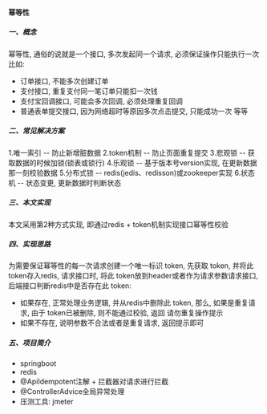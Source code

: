 #### 幂等性

##### 一、概念     
幂等性, 通俗的说就是一个接口, 多次发起同一个请求, 必须保证操作只能执行一次
比如:
- 订单接口, 不能多次创建订单
- 支付接口, 重复支付同一笔订单只能扣一次钱
- 支付宝回调接口, 可能会多次回调, 必须处理重复回调
- 普通表单提交接口, 因为网络超时等原因多次点击提交, 只能成功一次 等等 

##### 二、常见解决方案   
1.唯一索引 -- 防止新增脏数据
2.token机制 -- 防止页面重复提交
3.悲观锁 -- 获取数据的时候加锁(锁表或锁行)
4.乐观锁 -- 基于版本号version实现, 在更新数据那一刻校验数据
5.分布式锁 -- redis(jedis、redisson)或zookeeper实现
6.状态机 -- 状态变更, 更新数据时判断状态

##### 三、本文实现
本文采用第2种方式实现, 即通过redis + token机制实现接口幂等性校验

##### 四、实现思路
为需要保证幂等性的每一次请求创建一个唯一标识 token, 先获取 token, 并将此 token存入redis, 请求接口时, 将此 token放到header或者作为请求参数请求接口, 后端接口判断redis中是否存在此 token:
- 如果存在, 正常处理业务逻辑, 并从redis中删除此 token, 那么, 如果是重复请求, 由于 token已被删除, 则不能通过校验, 返回 请勿重复操作提示
- 如果不存在, 说明参数不合法或者是重复请求, 返回提示即可

##### 五、项目简介
- springboot
- redis
- @ApiIdempotent注解 + 拦截器对请求进行拦截
- @ControllerAdvice全局异常处理
- 压测工具: jmeter